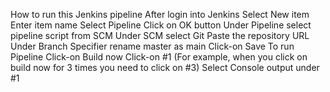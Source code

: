 How to run this Jenkins pipeline
After login into Jenkins 
Select New item
Enter item name
Select Pipeline
Click on OK button
Under Pipeline select pipeline script from SCM
Under SCM select Git
Paste the repository URL
Under Branch Specifier rename master as main
Click-on Save
To run Pipeline Click-on Build now
Click-on #1 (For example, when you click on build now for 3 times you need to click on #3)
Select Console output under #1

